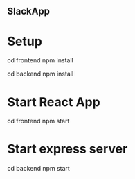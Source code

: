 ## SlackApp

# Setup
cd frontend
npm install

cd backend
npm install

# Start React App 
cd frontend
npm start

# Start express server
cd backend
npm start
